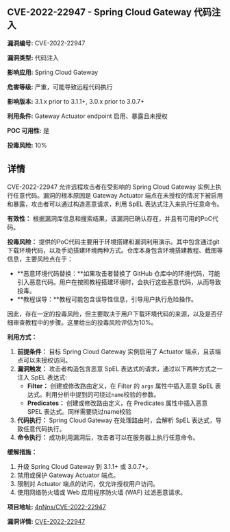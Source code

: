 ## CVE-2022-22947 - Spring Cloud Gateway 代码注入

**漏洞编号:** CVE-2022-22947

**漏洞类型:** 代码注入

**影响应用:** Spring Cloud Gateway

**危害等级:** 严重，可能导致远程代码执行

**影响版本:** 3.1.x prior to 3.1.1+, 3.0.x prior to 3.0.7+

**利用条件:** Gateway Actuator endpoint 启用、暴露且未授权

**POC 可用性:** 是

**投毒风险:** 10%

## 详情

CVE-2022-22947 允许远程攻击者在受影响的 Spring Cloud Gateway 实例上执行任意代码。漏洞的根本原因是 Gateway Actuator 端点在未授权的情况下被启用和暴露，攻击者可以通过构造恶意请求，利用 SpEL 表达式注入来执行任意命令。

**有效性：**
根据漏洞库信息和搜索结果，该漏洞已确认存在，并且有可用的PoC代码。

**投毒风险：**
提供的PoC代码主要用于环境搭建和漏洞利用演示。其中包含通过git下载环境代码，以及手动搭建环境两种方式。仓库本身包含环境搭建教程、截图等信息，主要风险点在于：
*   **恶意环境代码替换：**如果攻击者替换了 GitHub 仓库中的环境代码，可能引入恶意代码。用户在按照教程搭建环境时，会执行这些恶意代码，从而导致投毒。
*   **教程误导：**教程可能包含误导性信息，引导用户执行危险操作。

因此，存在一定的投毒风险，但主要取决于用户下载环境代码的来源，以及是否仔细审查教程中的步骤。这里给出的投毒风险评估为10%。

**利用方式：**
1.  **前提条件：** 目标 Spring Cloud Gateway 实例启用了 Actuator 端点，且该端点可以未授权访问。
2.  **漏洞触发：** 攻击者构造包含恶意 SpEL 表达式的请求，通过以下两种方式之一注入 SpEL 表达式:
    *   **Filter：** 创建或修改路由定义，在 Filter 的 `args` 属性中插入恶意 SpEL 表达式。利用分析中提到的可绕过`name`校验的参数。
    *   **Predicates：**  创建或修改路由定义，在 Predicates 属性中插入恶意 SPEL 表达式。同样需要绕过name校验
3.  **代码执行：** Spring Cloud Gateway 在处理路由时，会解析 SpEL 表达式，导致任意代码执行。
4.  **命令执行：** 成功利用漏洞后，攻击者可以在服务器上执行任意命令。

**缓解措施：**
1.  升级 Spring Cloud Gateway 到 3.1.1+ 或 3.0.7+。
2.  禁用或保护 Gateway Actuator 端点。
3.  限制对 Actuator 端点的访问，仅允许授权用户访问。
4.  使用网络防火墙或 Web 应用程序防火墙 (WAF) 过滤恶意请求。


**项目地址:** [4nNns/CVE-2022-22947](https://github.com/4nNns/CVE-2022-22947)

**漏洞详情:** [CVE-2022-22947](https://nvd.nist.gov/vuln/detail/CVE-2022-22947)